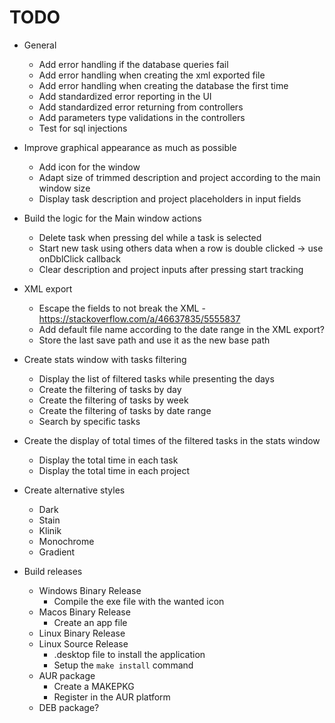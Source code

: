# TODO

* General
    + Add error handling if the database queries fail
    + Add error handling when creating the xml exported file
    + Add error handling when creating the database the first time
    + Add standardized error reporting in the UI
    + Add standardized error returning from controllers
    + Add parameters type validations in the controllers
    + Test for sql injections

* Improve graphical appearance as much as possible
    + Add icon for the window
    + Adapt size of trimmed description and project according to the main window size
    + Display task description and project placeholders in input fields

* Build the logic for the Main window actions
    + Delete task when pressing del while a task is selected
    + Start new task using others data when a row is double clicked -> use onDblClick callback
    + Clear description and project inputs after pressing start tracking

* XML export
    + Escape the fields to not break the XML - https://stackoverflow.com/a/46637835/5555837
    + Add default file name according to the date range in the XML export?
    + Store the last save path and use it as the new base path

* Create stats window with tasks filtering
    + Display the list of filtered tasks while presenting the days
    + Create the filtering of tasks by day
    + Create the filtering of tasks by week
    + Create the filtering of tasks by date range
    + Search by specific tasks

* Create the display of total times of the filtered tasks in the stats window
    + Display the total time in each task
    + Display the total time in each project

* Create alternative styles
    + Dark
    + Stain
    + Klinik
    + Monochrome
    + Gradient

* Build releases
    + Windows Binary Release
        - Compile the exe file with the wanted icon
    + Macos Binary Release
        - Create an app file
    + Linux Binary Release
    + Linux Source Release
        - .desktop file to install the application
        - Setup the `make install` command
    + AUR package
        - Create a MAKEPKG
        - Register in the AUR platform
    + DEB package?
